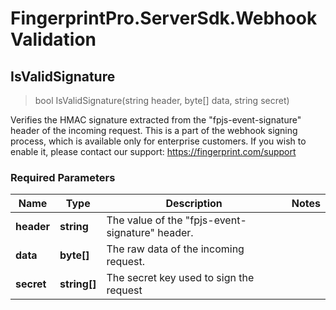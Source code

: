 # FingerprintPro.ServerSdk.WebhookValidation

## **IsValidSignature**

> bool IsValidSignature(string header, byte[] data, string secret)

Verifies the HMAC signature extracted from the "fpjs-event-signature" header of the incoming request. This is a part of
the webhook signing process, which is available only for enterprise customers.
If you wish to enable it, please contact our support: https://fingerprint.com/support

### Required Parameters

| Name       | Type         | Description                                     | Notes |
|------------|--------------|-------------------------------------------------|-------|
| **header** | **string**   | The value of the "fpjs-event-signature" header. |       |
| **data**   | **byte[]**   | The raw data of the incoming request.           |       | 
| **secret** | **string[]** | The secret key used to sign the request         |       | 